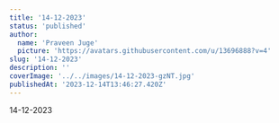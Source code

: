 ```yaml
---
title: '14-12-2023'
status: 'published'
author:
  name: 'Praveen Juge'
  picture: 'https://avatars.githubusercontent.com/u/13696888?v=4'
slug: '14-12-2023'
description: ''
coverImage: '../../images/14-12-2023-gzNT.jpg'
publishedAt: '2023-12-14T13:46:27.420Z'
---
```


14-12-2023